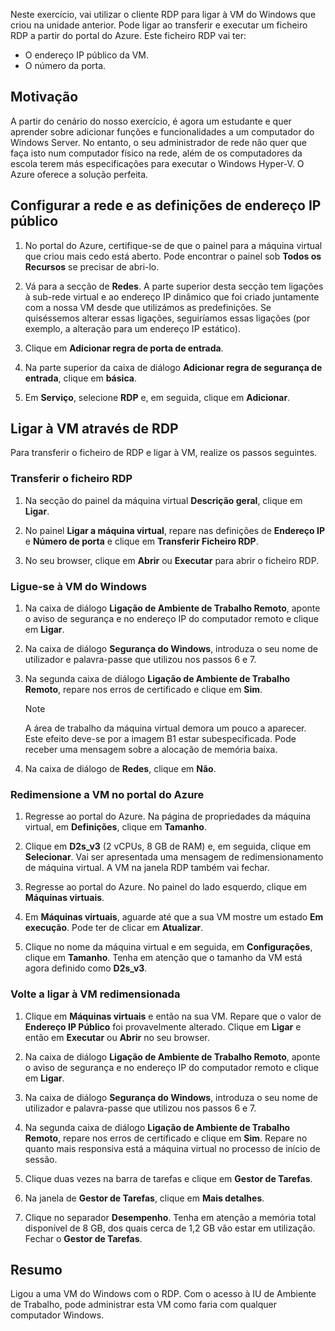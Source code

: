 Neste exercício, vai utilizar o cliente RDP para ligar à VM do Windows que criou na unidade anterior. Pode ligar ao transferir e executar um ficheiro RDP a partir do portal do Azure. Este ficheiro RDP vai ter:

* O endereço IP público da VM.
* O número da porta.

## <a name="motivation"></a>Motivação

A partir do cenário do nosso exercício, é agora um estudante e quer aprender sobre adicionar funções e funcionalidades a um computador do Windows Server. No entanto, o seu administrador de rede não quer que faça isto num computador físico na rede, além de os computadores da escola terem más especificações para executar o Windows Hyper-V. O Azure oferece a solução perfeita.

## <a name="configure-network-and-public-ip-address-settings"></a>Configurar a rede e as definições de endereço IP público

1. No portal do Azure, certifique-se de que o painel para a máquina virtual que criou mais cedo está aberto. Pode encontrar o painel sob **Todos os Recursos** se precisar de abri-lo.

1. Vá para a secção de **Redes**. A parte superior desta secção tem ligações à sub-rede virtual e ao endereço IP dinâmico que foi criado juntamente com a nossa VM desde que utilizámos as predefinições. Se quiséssemos alterar essas ligações, seguiríamos essas ligações (por exemplo, a alteração para um endereço IP estático).

1. Clique em **Adicionar regra de porta de entrada**.

1. Na parte superior da caixa de diálogo **Adicionar regra de segurança de entrada**, clique em **básica**.

1. Em **Serviço**, selecione **RDP** e, em seguida, clique em **Adicionar**.

## <a name="connect-to-the-vm-by-using-rdp"></a>Ligar à VM através de RDP

Para transferir o ficheiro de RDP e ligar à VM, realize os passos seguintes.

### <a name="download-the-rdp-file"></a>Transferir o ficheiro RDP

1. Na secção do painel da máquina virtual **Descrição geral**, clique em **Ligar**.

1. No painel **Ligar a máquina virtual**, repare nas definições de **Endereço IP** e **Número de porta** e clique em **Transferir Ficheiro RDP**.

1. No seu browser, clique em **Abrir** ou **Executar** para abrir o ficheiro RDP.

### <a name="connect-to-the-windows-vm"></a>Ligue-se à VM do Windows

1. Na caixa de diálogo **Ligação de Ambiente de Trabalho Remoto**, aponte o aviso de segurança e no endereço IP do computador remoto e clique em **Ligar**.

1. Na caixa de diálogo **Segurança do Windows**, introduza o seu nome de utilizador e palavra-passe que utilizou nos passos 6 e 7.

1. Na segunda caixa de diálogo **Ligação de Ambiente de Trabalho Remoto**, repare nos erros de certificado e clique em **Sim**.

   > [!Note]
   > A área de trabalho da máquina virtual demora um pouco a aparecer. Este efeito deve-se por a imagem B1 estar subespecificada. Pode receber uma mensagem sobre a alocação de memória baixa.

1. Na caixa de diálogo de **Redes**, clique em **Não**.

### <a name="resize-the-vm-in-the-azure-portal"></a>Redimensione a VM no portal do Azure

1. Regresse ao portal do Azure. Na página de propriedades da máquina virtual, em **Definições**, clique em **Tamanho**.

1. Clique em **D2s_v3** (2 vCPUs, 8 GB de RAM) e, em seguida, clique em **Selecionar**. Vai ser apresentada uma mensagem de redimensionamento de máquina virtual. A VM na janela RDP também vai fechar.

1. Regresse ao portal do Azure. No painel do lado esquerdo, clique em **Máquinas virtuais**.

1. Em **Máquinas virtuais**, aguarde até que a sua VM mostre um estado **Em execução**. Pode ter de clicar em **Atualizar**.

1. Clique no nome da máquina virtual e em seguida, em **Configurações**, clique em **Tamanho**. Tenha em atenção que o tamanho da VM está agora definido como **D2s_v3**.

### <a name="reconnect-to-the-resized-vm"></a>Volte a ligar à VM redimensionada

1. Clique em **Máquinas virtuais** e então na sua VM. Repare que o valor de **Endereço IP Público** foi provavelmente alterado. Clique em **Ligar** e então em **Executar** ou **Abrir** no seu browser.

1. Na caixa de diálogo **Ligação de Ambiente de Trabalho Remoto**, aponte o aviso de segurança e no endereço IP do computador remoto e clique em **Ligar**.

1. Na caixa de diálogo **Segurança do Windows**, introduza o seu nome de utilizador e palavra-passe que utilizou nos passos 6 e 7.

1. Na segunda caixa de diálogo **Ligação de Ambiente de Trabalho Remoto**, repare nos erros de certificado e clique em **Sim**. Repare no quanto mais responsiva está a máquina virtual no processo de início de sessão.

1. Clique duas vezes na barra de tarefas e clique em **Gestor de Tarefas**.

1. Na janela de **Gestor de Tarefas**, clique em **Mais detalhes**.

1. Clique no separador **Desempenho**. Tenha em atenção a memória total disponível de 8 GB, dos quais cerca de 1,2 GB vão estar em utilização. Fechar o **Gestor de Tarefas**.

## <a name="summary"></a>Resumo

Ligou a uma VM do Windows com o RDP. Com o acesso à IU de Ambiente de Trabalho, pode administrar esta VM como faria com qualquer computador Windows.
